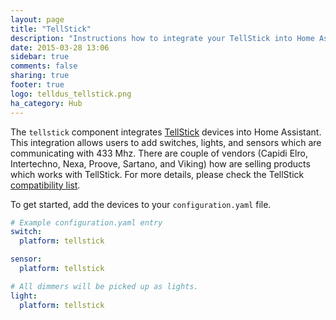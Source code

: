 ```yaml
---
layout: page
title: "TellStick"
description: "Instructions how to integrate your TellStick into Home Assistant."
date: 2015-03-28 13:06
sidebar: true
comments: false
sharing: true
footer: true
logo: telldus_tellstick.png
ha_category: Hub
---
```



The `tellstick` component integrates [TellStick](http://www.telldus.se/products/tellstick) devices into Home Assistant. This integration allows users to add switches, lights, and sensors which are communicating with 433 Mhz. There are couple of vendors (Capidi Elro, Intertechno, Nexa, Proove, Sartano, and Viking) how are selling products which works with TellStick. For more details, please check the TellStick [compatibility list](http://telldus.se/products/compability).

To get started, add the devices to your `configuration.yaml` file.

```yaml
# Example configuration.yaml entry
switch:
  platform: tellstick

sensor:
  platform: tellstick

# All dimmers will be picked up as lights.
light:
  platform: tellstick
```

